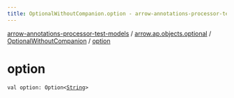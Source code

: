 ```yaml
---
title: OptionalWithoutCompanion.option - arrow-annotations-processor-test-models
---
```


[arrow-annotations-processor-test-models](../../index.html) / [arrow.ap.objects.optional](../index.html) / [OptionalWithoutCompanion](index.html) / [option](./option.html)

# option

`val option: Option<`[`String`](https://kotlinlang.org/api/latest/jvm/stdlib/kotlin/-string/index.html)`>`
